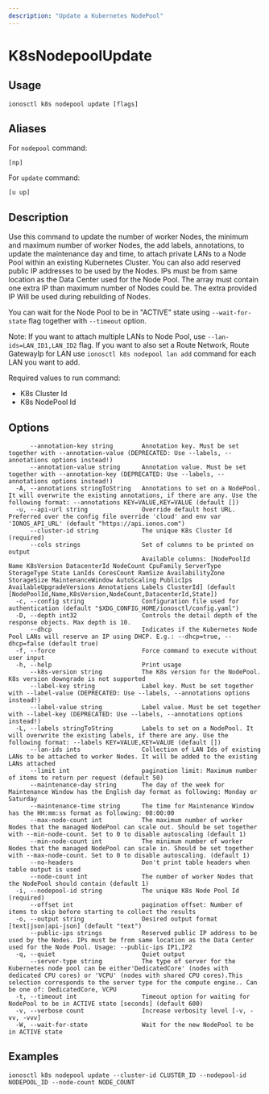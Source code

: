 ```yaml
---
description: "Update a Kubernetes NodePool"
---
```


# K8sNodepoolUpdate

## Usage

```text
ionosctl k8s nodepool update [flags]
```

## Aliases

For `nodepool` command:

```text
[np]
```

For `update` command:

```text
[u up]
```

## Description

Use this command to update the number of worker Nodes, the minimum and maximum number of worker Nodes, the add labels, annotations, to update the maintenance day and time, to attach private LANs to a Node Pool within an existing Kubernetes Cluster. You can also add reserved public IP addresses to be used by the Nodes. IPs must be from same location as the Data Center used for the Node Pool. The array must contain one extra IP than maximum number of Nodes could be. The extra provided IP Will be used during rebuilding of Nodes.

You can wait for the Node Pool to be in "ACTIVE" state using `--wait-for-state` flag together with `--timeout` option.

Note: If you want to attach multiple LANs to Node Pool, use `--lan-ids=LAN_ID1,LAN_ID2` flag. If you want to also set a Route Network, Route GatewayIp for LAN use `ionosctl k8s nodepool lan add` command for each LAN you want to add.

Required values to run command:

* K8s Cluster Id
* K8s NodePool Id

## Options

```text
      --annotation-key string        Annotation key. Must be set together with --annotation-value (DEPRECATED: Use --labels, --annotations options instead!)
      --annotation-value string      Annotation value. Must be set together with --annotation-key (DEPRECATED: Use --labels, --annotations options instead!)
  -A, --annotations stringToString   Annotations to set on a NodePool. It will overwrite the existing annotations, if there are any. Use the following format: --annotations KEY=VALUE,KEY=VALUE (default [])
  -u, --api-url string               Override default host URL. Preferred over the config file override 'cloud' and env var 'IONOS_API_URL' (default "https://api.ionos.com")
      --cluster-id string            The unique K8s Cluster Id (required)
      --cols strings                 Set of columns to be printed on output 
                                     Available columns: [NodePoolId Name K8sVersion DatacenterId NodeCount CpuFamily ServerType StorageType State LanIds CoresCount RamSize AvailabilityZone StorageSize MaintenanceWindow AutoScaling PublicIps AvailableUpgradeVersions Annotations Labels ClusterId] (default [NodePoolId,Name,K8sVersion,NodeCount,DatacenterId,State])
  -c, --config string                Configuration file used for authentication (default "$XDG_CONFIG_HOME/ionosctl/config.yaml")
  -D, --depth int32                  Controls the detail depth of the response objects. Max depth is 10.
      --dhcp                         Indicates if the Kubernetes Node Pool LANs will reserve an IP using DHCP. E.g.: --dhcp=true, --dhcp=false (default true)
  -f, --force                        Force command to execute without user input
  -h, --help                         Print usage
      --k8s-version string           The K8s version for the NodePool. K8s version downgrade is not supported
      --label-key string             Label key. Must be set together with --label-value (DEPRECATED: Use --labels, --annotations options instead!)
      --label-value string           Label value. Must be set together with --label-key (DEPRECATED: Use --labels, --annotations options instead!)
  -L, --labels stringToString        Labels to set on a NodePool. It will overwrite the existing labels, if there are any. Use the following format: --labels KEY=VALUE,KEY=VALUE (default [])
      --lan-ids ints                 Collection of LAN Ids of existing LANs to be attached to worker Nodes. It will be added to the existing LANs attached
      --limit int                    pagination limit: Maximum number of items to return per request (default 50)
      --maintenance-day string       The day of the week for Maintenance Window has the English day format as following: Monday or Saturday
      --maintenance-time string      The time for Maintenance Window has the HH:mm:ss format as following: 08:00:00
      --max-node-count int           The maximum number of worker Nodes that the managed NodePool can scale out. Should be set together with --min-node-count. Set to 0 to disable autoscaling (default 1)
      --min-node-count int           The minimum number of worker Nodes that the managed NodePool can scale in. Should be set together with --max-node-count. Set to 0 to disable autoscaling. (default 1)
      --no-headers                   Don't print table headers when table output is used
      --node-count int               The number of worker Nodes that the NodePool should contain (default 1)
  -i, --nodepool-id string           The unique K8s Node Pool Id (required)
      --offset int                   pagination offset: Number of items to skip before starting to collect the results
  -o, --output string                Desired output format [text|json|api-json] (default "text")
      --public-ips strings           Reserved public IP address to be used by the Nodes. IPs must be from same location as the Data Center used for the Node Pool. Usage: --public-ips IP1,IP2
  -q, --quiet                        Quiet output
      --server-type string           The type of server for the Kubernetes node pool can be either'DedicatedCore' (nodes with dedicated CPU cores) or 'VCPU' (nodes with shared CPU cores).This selection corresponds to the server type for the compute engine.. Can be one of: DedicatedCore, VCPU
  -t, --timeout int                  Timeout option for waiting for NodePool to be in ACTIVE state [seconds] (default 600)
  -v, --verbose count                Increase verbosity level [-v, -vv, -vvv]
  -W, --wait-for-state               Wait for the new NodePool to be in ACTIVE state
```

## Examples

```text
ionosctl k8s nodepool update --cluster-id CLUSTER_ID --nodepool-id NODEPOOL_ID --node-count NODE_COUNT
```

